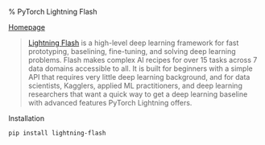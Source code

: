 % PyTorch Lightning Flash

[ Homepage ](https://pytorch-lightning.readthedocs.io/en/stable/ecosystem/flash.html)

> [Lightning Flash](https://lightning-flash.readthedocs.io/en/stable/) is a high-level deep learning framework for fast prototyping, baselining, fine-tuning, and solving deep learning problems. Flash makes complex AI recipes for over 15 tasks across 7 data domains accessible to all. It is built for beginners with a simple API that requires very little deep learning background, and for data scientists, Kagglers, applied ML practitioners, and deep learning researchers that want a quick way to get a deep learning baseline with advanced features PyTorch Lightning offers.

Installation 

```bash 
pip install lightning-flash
```

